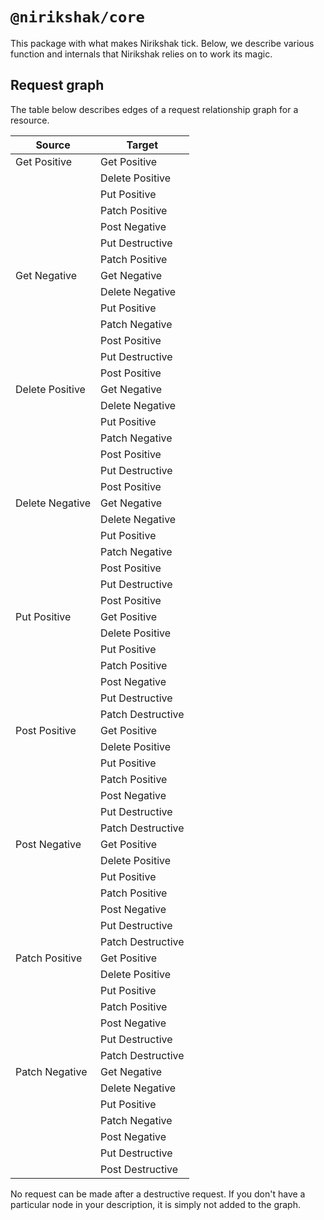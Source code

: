 # `@nirikshak/core`

This package with what makes Nirikshak tick. Below, we describe various function and internals that Nirikshak relies on to work its magic.

## Request graph

The table below describes edges of a request relationship graph for a resource.

| Source          | Target            |
| --------------- | ----------------- |
| Get Positive    | Get Positive      |
|                 | Delete Positive   |
|                 | Put Positive      |
|                 | Patch Positive    |
|                 | Post Negative     |
|                 | Put Destructive   |
|                 | Patch Positive    |
| Get Negative    | Get Negative      |
|                 | Delete Negative   |
|                 | Put Positive      |
|                 | Patch Negative    |
|                 | Post Positive     |
|                 | Put Destructive   |
|                 | Post Positive     |
| Delete Positive | Get Negative      |
|                 | Delete Negative   |
|                 | Put Positive      |
|                 | Patch Negative    |
|                 | Post Positive     |
|                 | Put Destructive   |
|                 | Post Positive     |
| Delete Negative | Get Negative      |
|                 | Delete Negative   |
|                 | Put Positive      |
|                 | Patch Negative    |
|                 | Post Positive     |
|                 | Put Destructive   |
|                 | Post Positive     |
| Put Positive    | Get Positive      |
|                 | Delete Positive   |
|                 | Put Positive      |
|                 | Patch Positive    |
|                 | Post Negative     |
|                 | Put Destructive   |
|                 | Patch Destructive |
| Post Positive   | Get Positive      |
|                 | Delete Positive   |
|                 | Put Positive      |
|                 | Patch Positive    |
|                 | Post Negative     |
|                 | Put Destructive   |
|                 | Patch Destructive |
| Post Negative   | Get Positive      |
|                 | Delete Positive   |
|                 | Put Positive      |
|                 | Patch Positive    |
|                 | Post Negative     |
|                 | Put Destructive   |
|                 | Patch Destructive |
| Patch Positive  | Get Positive      |
|                 | Delete Positive   |
|                 | Put Positive      |
|                 | Patch Positive    |
|                 | Post Negative     |
|                 | Put Destructive   |
|                 | Patch Destructive |
| Patch Negative  | Get Negative      |
|                 | Delete Negative   |
|                 | Put Positive      |
|                 | Patch Negative    |
|                 | Post Negative     |
|                 | Put Destructive   |
|                 | Post Destructive  |

No request can be made after a destructive request. If you don't have a particular node in your description, it is simply not added to the graph.
